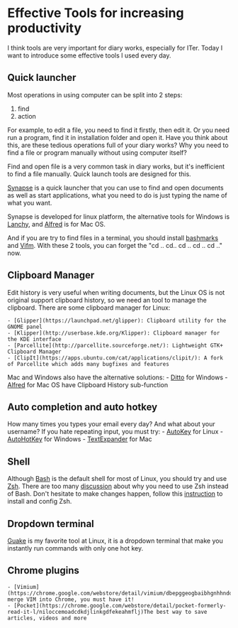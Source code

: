 # Effective Tools for increasing productivity

I think tools are very important for diary works, especially for ITer. Today I want to introduce some effective tools I used every day.



## Quick launcher
Most operations in using computer can be split into 2 steps:

   1. find
   2. action

For example, to edit a file, you need to find it firstly, then edit it.
Or you need run a program, find it in installation folder and open it.
Have you think about this, are these tedious operations full of your diary works?
Why you need to find a file or program manually without using computer itself?

Find and open file is a very common task in diary works, but it's inefficient to find a file manually.
Quick launch tools are designed for this.

[Synapse](https://launchpad.net/synapse-project) is a quick launcher that you can use to find and open documents as well as start applications,
what you need to do is just typing the name of what you want.

Synapse is developed for linux platform, the alternative tools for Windows is [Lanchy](http://www.launchy.net/), and [Alfred](http://www.alfredapp.com/) is for Mac OS.


And if you are try to find files in a terminal, you should install [bashmarks](https://github.com/huyng/bashmarks) and [Vifm](http://vifm.sourceforge.net/).
With these 2 tools, you can forget the "cd .. cd.. cd .. cd .. cd .." now.


## Clipboard Manager

Edit history is very useful when writing documents, but the Linux OS is not original support clipboard history, so we need an tool to manage the clipboard.
There are some clipboard manager for Linux:

    - [Glipper](https://launchpad.net/glipper): Clipboard utility for the GNOME panel
    - [Klipper](http://userbase.kde.org/Klipper): Clipboard manager for the KDE interface
    - [Parcellite](http://parcellite.sourceforge.net/): Lightweight GTK+ Clipboard Manager
    - [ClipIt](https://apps.ubuntu.com/cat/applications/clipit/): A fork of Parcellite which adds many bugfixes and features

Mac and Windows also have the alternative solutions:
    - [Ditto](http://ditto-cp.sourceforge.net/) for Windows
    - [Alfred](http://www.alfredapp.com/) for Mac OS have Clipboard History sub-function


## Auto completion and auto hotkey
How many times you types your email every day? And what about your username? If you hate repeating input, you must try:
    - [AutoKey](https://code.google.com/p/autokey/) for Linux
    - [AutoHotKey](http://www.autohotkey.com/) for Windows
    - [TextExpander](https://smilesoftware.com/TextExpander/index.html) for Mac



## Shell
Although [Bash](http://en.wikipedia.org/wiki/Bash_(Unix_shell)) is the default shell for most of Linux, you should try and use [Zsh](http://zsh.sourceforge.net/).
There are too many [discussion](https://www.google.com.sg/search?q=bash++zsh&oq=bash++zsh&aqs=chrome..69i57j0l5.3879j0j4&sourceid=chrome&espv=210&es_sm=119&ie=UTF-8) about why you need to use Zsh instead of Bash.
Don't hesitate to make changes happen, follow this [instruction](https://github.com/robbyrussell/oh-my-zsh) to install and config Zsh.



## Dropdown terminal

[Guake](https://github.com/Guake/guake/) is my favorite tool at Linux, it is a dropdown terminal that make you instantly run commands
with only one hot key.


## Chrome plugins

    - [Vimium](https://chrome.google.com/webstore/detail/vimium/dbepggeogbaibhgnhhndojpepiihcmeb) merge VIM into Chrome, you must have it!
    - [Pocket](https://chrome.google.com/webstore/detail/pocket-formerly-read-it-l/niloccemoadcdkdjlinkgdfekeahmflj)The best way to save articles, videos and more







